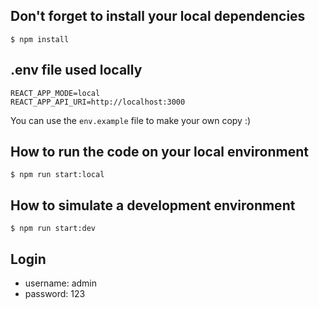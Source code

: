 ## Don't forget to install your local dependencies
```
$ npm install
```

## .env file used locally
```
REACT_APP_MODE=local
REACT_APP_API_URI=http://localhost:3000
```
You can use the `env.example` file to make your own copy :)

## How to run the code on your local environment
```
$ npm run start:local
```

## How to simulate a development environment
```
$ npm run start:dev
```
## Login

- username: admin
- password: 123
